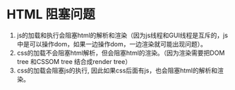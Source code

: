 # HTML 阻塞问题

1. js的加载和执行会阻塞html的解析和渲染（因为js线程和GUI线程是互斥的，js中是可以操作dom，如果一边操作dom，一边渲染就可能出现问题）。
2. css的加载不会阻塞html解析，但会阻塞html的渲染。（因为渲染需要把DOM tree 和CSSOM tree 结合成render tree）
3. css的加载会阻塞js的执行, 因此如果css后面有js，也会阻塞html的解析和渲染。